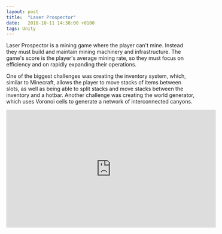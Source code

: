 ```yaml
---
layout: post
title:  "Laser Prospector"
date:   2018-10-11 14:38:00 +0100
tags: Unity
---
```

Laser Prospector is a mining game where the player can't mine. Instead they must build and maintain mining machinery and infrastructure. The game's score is the player's average mining rate, so they must focus on efficiency and on rapidly expanding their operations.

One of the biggest challenges was creating the inventory system, which, similar to Minecraft, allows the player to move stacks of items between slots, as well as being able to split stacks and move stacks between the inventory and a hotbar. Another challenge was creating the world generator, which uses Voronoi cells to generate a network of interconnected canyons.

<iframe width="560" height="315" src="https://www.youtube.com/embed/sr4cuX4GmTI?rel=0" frameborder="0" allow="autoplay; encrypted-media" allowfullscreen></iframe>